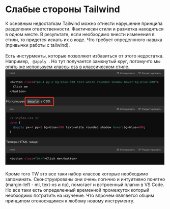 <h1>Слабые стороны Tailwind</h1>

<div>
К основным недостаткам Tailwind можно отнести нарушение принципа разделения ответственности. Фактически стили и разметка находяться в одном месте. 
В результате, если необходимо внести изменения в стили, то придется искать их в коде.
Что требует определнного навыка (привычки работы с tailwind). 
</div>

<br />

<div>
Есть инстурменты, которые позволяют избавиться от этого недостатка.
Например, <code> @apply </code>. Но тут получается замкнутый круг, потомучто мы опять же используем классы css в классическом стиле.

<img src="./apply.jpg" width="500" height="300" />
</div>

<br/>

<div>
Кроме того TW это все таки набор классов которые необходимо запоминать.
Сконструированы они очень логично и интуитивно понятно (margin-left - ml, text-xs и пр), помогает и встроенный плагин в VS Code. Но все таки есть определенный временной 
промежуток который необходимо потратить на изучение. Что впрочем являвется общим принципом отоносящимся к любому новому инструменту.
</div>
